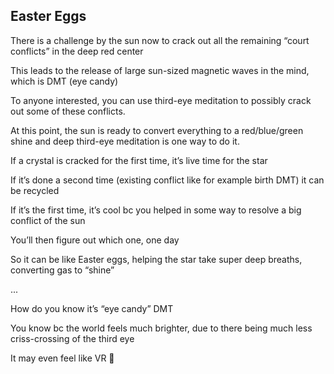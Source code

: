## Easter Eggs 

There is a challenge by the sun now to crack out all the remaining “court conflicts” in the deep red center 

This leads to the release of large sun-sized magnetic waves in the mind, which is DMT (eye candy) 

To anyone interested, you can use third-eye meditation to possibly crack out some of these conflicts.

At this point, the sun is ready to convert everything to a red/blue/green shine and deep third-eye meditation is one way to do it.

If a crystal is cracked for the first time, it’s live time for the star 

If it’s done a second time (existing conflict like for example birth DMT) it can be recycled 

If it’s the first time, it’s cool bc you helped in some way to resolve a big conflict of the sun

You’ll then figure out which one, one day

So it can be like Easter eggs, helping the star take super deep breaths, converting gas to “shine” 

...

How do you know it’s “eye candy” DMT 


You know bc the world feels much brighter, due to there being much less criss-crossing of the third eye 

It may even feel like VR 🍭